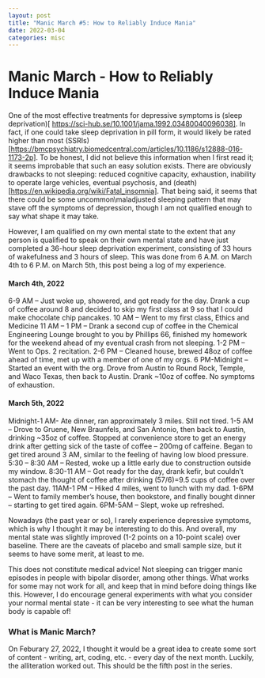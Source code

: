 ```yaml
---
layout: post
title: "Manic March #5: How to Reliably Induce Mania"
date: 2022-03-04
categories: misc
---
```


# Manic March - How to Reliably Induce Mania
One of the most effective treatments for depressive symptoms is (sleep deprivation)[ https://sci-hub.se/10.1001/jama.1992.03480040096038]. In fact, if one could take sleep deprivation in pill form, it would likely be rated higher than most (SSRIs)[https://bmcpsychiatry.biomedcentral.com/articles/10.1186/s12888-016-1173-2p]. To be honest, I did not believe this information when I first read it; it seems improbable that such an easy solution exists. There are obviously drawbacks to not sleeping: reduced cognitive capacity, exhaustion, inability to operate large vehicles, eventual psychosis, and (death)[https://en.wikipedia.org/wiki/Fatal_insomnia]. That being said, it seems that there could be some uncommon\maladjusted sleeping pattern that may stave off the symptoms of depression, though I am not qualified enough to say what shape it may take. 

However, I am qualified on my own mental state to the extent that any person is qualified to speak on their own mental state and have just completed a 36-hour sleep deprivation experiment, consisting of 33 hours of wakefulness and 3 hours of sleep. This was done from 6 A.M. on March 4th to 6 P.M. on March 5th, this post being a log of my experience.

#### March 4th, 2022
6-9 AM – Just woke up, showered, and got ready for the day. Drank a cup of coffee around 8 and decided to skip my first class at 9 so that I could make chocolate chip pancakes.
10 AM – Went to my first class, Ethics and Medicine
11 AM – 1 PM – Drank a second cup of coffee in the Chemical Engineering Lounge brought to you by Phillips 66, finished my homework for the weekend ahead of my eventual crash from not sleeping.
1-2 PM – Went to Ops. 2 recitation.
2-6 PM – Cleaned house, brewed 48oz of coffee ahead of time, met up with a member of one of my orgs.
6 PM-Midnight – Started an event with the org. Drove from Austin to Round Rock, Temple, and Waco Texas, then back to Austin. Drank ~10oz of coffee. No symptoms of exhaustion.
#### March 5th, 2022
Midnight-1 AM- Ate dinner, ran approximately 3 miles. Still not tired.
1-5 AM – Drove to Gruene, New Braunfels, and San Antonio, then back to Austin, drinking ~35oz of coffee. Stopped at convenience store to get an energy drink after getting sick of the taste of coffee – 200mg of caffeine. Began to get tired around 3 AM, similar to the feeling of having low blood pressure. 
5:30 – 8:30 AM – Rested, woke up a little early due to construction outside my window. 
8:30-11 AM – Got ready for the day, drank kefir, but couldn’t stomach the thought of coffee after drinking (57/6)=9.5 cups of coffee over the past day. 
11AM-1 PM – Hiked 4 miles, went to lunch with my dad.
1-6PM – Went to family member’s house, then bookstore, and finally bought dinner – starting to get tired again. 
6PM-5AM – Slept, woke up refreshed.

Nowadays (the past year or so), I rarely experience depressive symptoms, which is why I thought it may be interesting to do this. And overall, my mental state was slightly improved (1-2 points on a 10-point scale) over baseline. There are the caveats of placebo and small sample size, but it seems to have some merit, at least to me.

This does not constitute medical advice! Not sleeping can trigger manic episodes in people with bipolar disorder, among other things. What works for some may not work for all, and keep that in mind before doing things like this. However, I do encourage general experiments with what you consider your normal mental state - it can be very interesting to see what the human body is capable of!

### What is Manic March?

On Feburary 27, 2022, I thought it would be a great idea to create some sort of content - writing, art, coding, etc. - every day of the next month. Luckily, the alliteration worked out. This should be the fifth post in the series.
